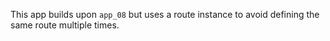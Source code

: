 This app builds upon `app_08` but uses a route instance to avoid defining the same route multiple times.
